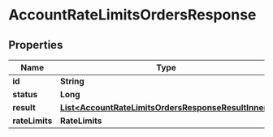 

# AccountRateLimitsOrdersResponse


## Properties

| Name | Type | Description | Notes |
|------------ | ------------- | ------------- | -------------|
|**id** | **String** |  |  [optional] |
|**status** | **Long** |  |  [optional] |
|**result** | [**List&lt;AccountRateLimitsOrdersResponseResultInner&gt;**](AccountRateLimitsOrdersResponseResultInner.md) |  |  [optional] |
|**rateLimits** | **RateLimits** |  |  [optional] |



